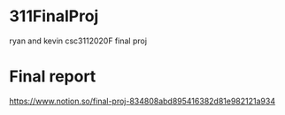 # 311FinalProj
ryan and kevin csc3112020F final proj

# Final report
https://www.notion.so/final-proj-834808abd895416382d81e982121a934
